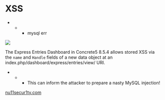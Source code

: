 # XSS 

- - - mysql err

![](https://github.com/nu11secur1ty/CVE-mitre/blob/main/CVE-2021-3111/CVE-2021-3111.gif)

The Express Entries Dashboard in Concrete5 8.5.4 allows stored XSS via the `name` and `Handle` fields of a new data object at an index.php/dashboard/express/entries/view/ URI.

- - - This can inform the attacker to prepare a nasty MySQL injection!

[nu11secur1ty.com](https://www.nu11secur1ty.com/2021/02/cve-2021-27190.html)
